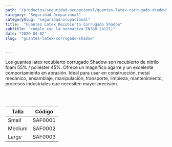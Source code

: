 ```yaml
---
path: "/productos/seguridad-ocupacional/guantes-latex-corrugado-shadow"
category: "Seguridad Ocupacional"
categorySlug: "seguridad-ocupacional"
title:  "Guantes Latex Recubierto Corrugado Shadow"
subtitle: "cumple con la normativa EN388 (4121)"
date: "2020-04-02"
slug:  "guantes-latex-corrugado-shadow"


---
```

Los guantes latex recubierto corrugado Shadow son recubierto de nitrilo foam 55% / poliéster 45%. Ofrece un magnífico agarre y un excelente comportamiento en abrasión. Ideal para usar en construcción, metal mecánico, ensamblaje, manipulación, transporte, limpieza, mantenimiento, procesos industriales que necesiten mayor precisión.


<br> <br>
<table class="min-w-full md:min-w-0 divide-y-0 divide-gray-200">
          <thead class=" bg-white">
            <tr>
              <th scope="col" class="px-6 text-center text-xs font-medium text-blue-500 uppercase tracking-wider">
                Talla
              </th>
              <th scope="col" class="px-6 py-3 text-center text-xs font-medium text-blue-500 uppercase tracking-wider">
                Código
              </th>
            </tr>
          </thead>
          <tbody>
            <tr class="bg-gray-400">
              <td class="px-6 py-4 whitespace-nowrap text-sm text-gray-700 text-center">
              Small 
              </td>
              <td class="px-6 py-4 whitespace-nowrap text-sm text-gray-700 text-center">
              SAF0001
              </td>
            </tr> 
            <tr class="bg-gray-200">
              <td class="px-6 py-4 whitespace-nowrap text-sm text-gray-700 text-center">
              Medium
              </td>
              <td class="px-6 py-4 whitespace-nowrap text-sm text-gray-700 text-center">
              SAF0002
              </td>
            </tr> 
            <tr class="bg-gray-400">
              <td class="px-6 py-4 whitespace-nowrap text-sm text-gray-700 text-center">
              Large
              </td>
              <td class="px-6 py-4 whitespace-nowrap text-sm text-gray-700 text-center">
              SAF0003
              </td>
            </tr> 
          </tbody>
        </table>




